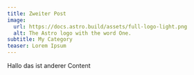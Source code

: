 ```yaml
---
title: Zweiter Post
image:
  url: https://docs.astro.build/assets/full-logo-light.png
  alt: The Astro logo with the word One.
subtitle: My Category
teaser: Lorem Ipsum
---
```


Hallo das ist anderer Content
